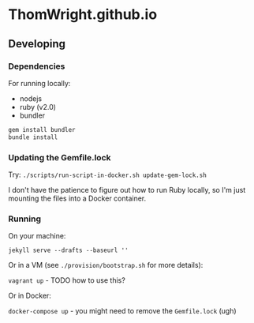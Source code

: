 # ThomWright.github.io

## Developing

### Dependencies

For running locally:

* nodejs
* ruby (v2.0)
* bundler

```bash
gem install bundler
bundle install
```

### Updating the Gemfile.lock

Try: `./scripts/run-script-in-docker.sh update-gem-lock.sh`

I don't have the patience to figure out how to run Ruby locally, so I'm just mounting the files into a Docker container.

### Running

On your machine:

`jekyll serve --drafts --baseurl ''`

Or in a VM (see `./provision/bootstrap.sh` for more details):

`vagrant up` - TODO how to use this?

Or in Docker:

`docker-compose up` - you might need to remove the `Gemfile.lock` (ugh)
